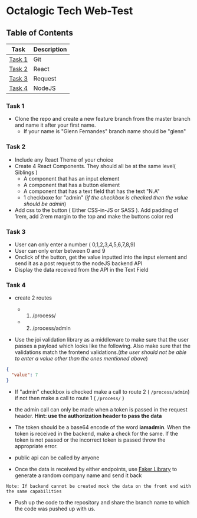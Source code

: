 # Octalogic Tech Web-Test
## Table of Contents

| Task | Description |
| ----------- | ----------- |
| [ Task 1 ](#task-1) | Git |
| [ Task 2 ](#task-2) | React |
| [ Task 3 ](#task-3) | Request |
| [ Task 4 ](#task-4) | NodeJS |

### Task 1

- Clone the repo and create a new feature branch from the master branch and name it after your first name.
  - If your name is "Glenn Fernandes" branch name should be "glenn"

### Task 2

- Include any React Theme of your choice
- Create 4 React Components. They should all be at the same level( Siblings )
  - A component that has an input element
  - A component that has a button element
  - A component that has a text field that has the text "N.A"
  - 1 checkboxe for "admin" (_if the checkbox is checked then the value should be admin_)
- Add css to the button ( Either CSS-in-JS or SASS ). Add padding of 1rem, add 2rem margin to the top and make the buttons color red

### Task 3

- User can only enter a number ( 0,1,2,3,4,5,6,7,8,9)
- User can only enter between 0 and 9
- Onclick of the button, get the value inputted into the input element and send it as a post request to the nodeJS backend API
- Display the data received from the API in the Text Field


### Task 4

- create 2 routes
  - 1. /process/
  - 2. /process/admin

- Use the joi validation library as a middleware to make sure that the user passes a payload which looks like the following. Also make sure that the validations match the frontend validations.(_the user should not be able to enter a value other than the ones mentioned above_)

```json
{ 
  "value": 7
}
```
- If "admin" checkbox is checked make a call to route 2 ( ``` /process/admin ```) if not then make a call to route 1 ( ``` /process/ ``` )
- the admin call can only be made when a token is passed in the request header. **Hint: use the authorization header to pass the data**
- The token should be a base64 encode of the word **iamadmin**. When the token is received in the backend, make a check for the same. If the token is not passed or the incorrect token is passed throw the appropriate error.

- public api can be called by anyone

- Once the data is received by either endpoints, use [Faker Library](https://github.com/Marak/Faker.js) to generate a random company name and send it back

``` 
Note: If backend cannot be created mock the data on the front end with the same capabilities 
```

- Push up the code to the repository and share the branch name to which the code was pushed up with us.
